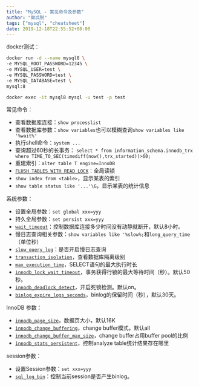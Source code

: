 ```yaml
---
title: "MySQL - 常见命令及参数"
author: "颇忒脱"
tags: ["mysql", "cheatsheet"]
date: 2019-12-18T22:55:52+08:00
---
```


<!--more-->

docker测试：

```bash
docker run -d --name mysql8 \
-e MYSQL_ROOT_PASSWORD=12345 \
-e MYSQL_USER=test \
-e MYSQL_PASSWORD=test \
-e MYSQL_DATABASE=test \
mysql:8

docker exec -it mysql8 mysql -u test -p test
```

常见命令：

* 查看数据库连接：`show processlist`
* 查看数据库参数：`show variables`也可以模糊查询`show variables like '%wait%'`
* 执行shell命令：`system ...`
* 查询超过60秒的长事务：
  `select * from information_schema.innodb_trx where TIME_TO_SEC(timediff(now(),trx_started))>60;`
* 重建索引：`alter table T engine=InnoDB`
* [`FLUSH TABLES WITH READ LOCK`][5]：全局读锁
* `show index from <table>`，显示某表的索引
* `show table status like '...'\G`，显示某表的统计信息

系统参数：

* 设置全局参数：`set global xxx=yyy`
* 持久全局参数：`set persist xxx=yyy`
* [`wait_timeout`][1]：控制数据库连接多少时间没有动静就断开，默认8小时。
* 慢日志查询相关参数：`show variables like '%slow%;`和`long_query_time`（单位秒）
* [`slow_query_log`][2]：是否开启慢日志查询
* [`transaction_isolation`][3]，查看数据库隔离级别
* [`max_execution_time`][4]，SELECT语句的最大执行时长
* [`innodb_lock_wait_timeout`][6]，事务获得行锁的最大等待时间（秒）。默认50秒。
* [`innodb_deadlock_detect`][7]，开启死锁检测。默认on。
* [`binlog_expire_logs_seconds`][9]，binlog的保留时间（秒），默认30天。

InnoDB 参数：

* [`innodb_page_size`][10]，数据页大小，默认16K
* [`innodb_change_buffering`][11]，change buffer模式，默认all
* [`innodb_change_buffer_max_size`][12]，change buffer占用buffer pool的比例
* [`innodb_stats_persistent`][13]，控制analyze table统计结果存在哪里

session参数：

* 设置Session参数：`set xxx=yyy`
* [`sql_log_bin`][8]：控制当前session是否产生binlog。

[1]: https://dev.mysql.com/doc/refman/8.0/en/server-system-variables.html#sysvar_wait_timeout
[2]: https://dev.mysql.com/doc/refman/8.0/en/server-system-variables.html#sysvar_slow_query_log
[3]: https://dev.mysql.com/doc/refman/8.0/en/server-system-variables.html#sysvar_transaction_isolation
[4]: https://dev.mysql.com/doc/refman/8.0/en/server-system-variables.html#sysvar_max_execution_time
[5]: https://dev.mysql.com/doc/refman/8.0/en/flush.html#flush-tables-with-read-lock
[6]: https://dev.mysql.com/doc/refman/8.0/en/innodb-parameters.html#sysvar_innodb_lock_wait_timeout
[7]: https://dev.mysql.com/doc/refman/8.0/en/innodb-parameters.html#sysvar_innodb_deadlock_detect
[8]: https://dev.mysql.com/doc/refman/8.0/en/set-sql-log-bin.html
[9]: https://dev.mysql.com/doc/refman/8.0/en/replication-options-binary-log.html#sysvar_binlog_expire_logs_seconds
[10]: https://dev.mysql.com/doc/refman/8.0/en/innodb-parameters.html#sysvar_innodb_page_size
[11]: https://dev.mysql.com/doc/refman/8.0/en/innodb-parameters.html#sysvar_innodb_change_buffering
[12]: https://dev.mysql.com/doc/refman/8.0/en/innodb-parameters.html#sysvar_innodb_change_buffer_max_size
[13]: https://dev.mysql.com/doc/refman/8.0/en/innodb-parameters.html#sysvar_innodb_stats_persistent